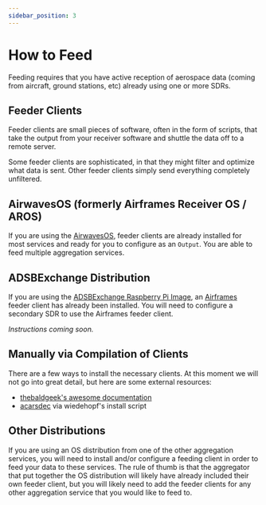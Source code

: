 ```yaml
---
sidebar_position: 3
---
```


# How to Feed

Feeding requires that you have active reception of aerospace data (coming from aircraft, ground stations, etc) already using one or more SDRs.

## Feeder Clients

Feeder clients are small pieces of software, often in the form of scripts, that take the output from your receiver software and shuttle the data off to a remote server.

Some feeder clients are sophisticated, in that they might filter and optimize what data is sent. Other feeder clients simply send everything completely unfiltered.

## AirwavesOS (formerly Airframes Receiver OS / AROS)

If you are using the [AirwavesOS](https://docs.airframes.io/docs/aros), feeder clients are already installed for most services and ready for you to configure as an `Output`. You are able to feed multiple aggregation services.

## ADSBExchange Distribution

If you are using the [ADSBExchange Raspberry Pi Image](https://www.adsbexchange.com/how-to-feed/), an [Airframes](https://airframes.io) feeder client has already been installed. You will need to configure a secondary SDR to use the Airframes feeder client.

*Instructions coming soon.*

## Manually via Compilation of Clients

There are a few ways to install the necessary clients. At this moment we will not go into great detail, but here are some external resources:
* [thebaldgeek's awesome documentation](https://thebaldgeek.github.io/)
* [acarsdec](https://github.com/wiedehopf/adsb-wiki/wiki/acarsdec-install) via wiedehopf's install script

## Other Distributions

If you are using an OS distribution from one of the other aggregation services, you will need to install and/or configure a feeding client in order to feed your data to these services. The rule of thumb is that the aggregator that put together the OS distribution will likely have already included their own feeder client, but you will likely need to add the feeder clients for any other aggregation service that you would like to feed to.
